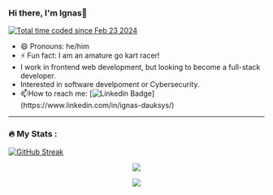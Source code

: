 ### Hi there, I'm Ignas👋
<!-- Generated by the Philosophical Quotes API https://github.com/markstanl/Philosophical-Quotes-API/blob/main/README.md -->
<a href="https://wakatime.com/@018dd941-4f9f-4c0f-a1f6-141dbff5018c"><img src="https://wakatime.com/badge/user/018dd941-4f9f-4c0f-a1f6-141dbff5018c.svg" alt="Total time coded since Feb 23 2024" /></a>
- 😄 Pronouns: he/him
- ⚡ Fun fact: I am an amature go kart racer!
- I work in frontend web development, but looking to become a full-stack developer.
- Interested in software develpoment or Cybersecurity.
- :mailbox:How to reach me: [![Linkedin Badge](https://img.shields.io/badge/LinkedIn-blue?style=for-the-badge&logo=linkedin&logoColor=white")](https://www.linkedin.com/in/ignas-dauksys/)

___ 

### :fire: My Stats :

[![GitHub Streak](http://github-readme-streak-stats.herokuapp.com?user=Ignas-D&theme=dark&background=000000)](https://git.io/streak-stats)



<p align="center">
  <a href="https://skillicons.dev">
    <img src="https://skillicons.dev/icons?i=github,js,java,c,css,discord,html,react" />
  </a>
</p>
<p align="center">
  <img src="https://github-readme-philosophical-quotes.vercel.app/api/generate-image?theme=dark">
</p>

